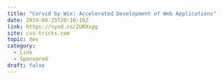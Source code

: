 ```yaml
---
title: "Corvid by Wix: Accelerated Development of Web Applications"
date: 2019-04-25T20:16:16Z
link: https://synd.co/2URXxgg
site: css-tricks.com
topic: dev
category:
  - Link
  - Sponsored
draft: false
---
```

